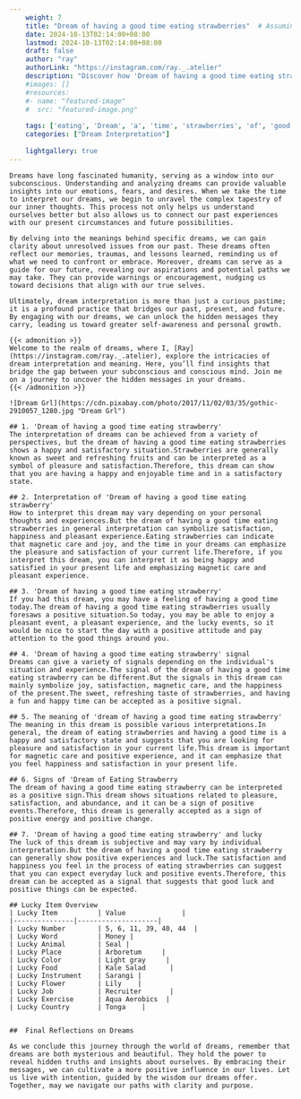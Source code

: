 ```yaml
---
    weight: 7
    title: "Dream of having a good time eating strawberries"  # Assuming 'title' column exists
    date: 2024-10-13T02:14:00+08:00
    lastmod: 2024-10-13T02:14:00+08:00
    draft: false
    author: "ray"
    authorLink: "https://instagram.com/ray._.atelier"
    description: "Discover how 'Dream of having a good time eating strawberries' can interpret your future and uncover its significant meanings in your life."
    #images: []
    #resources:
    #- name: "featured-image"
    #  src: "featured-image.png"
    
    tags: ['eating', 'Dream', 'a', 'time', 'strawberries', 'of', 'good', 'having']
    categories: ["Dream Interpretation"]
    
    lightgallery: true
---
```

    
    Dreams have long fascinated humanity, serving as a window into our subconscious. Understanding and analyzing dreams can provide valuable insights into our emotions, fears, and desires. When we take the time to interpret our dreams, we begin to unravel the complex tapestry of our inner thoughts. This process not only helps us understand ourselves better but also allows us to connect our past experiences with our present circumstances and future possibilities.
    
    By delving into the meanings behind specific dreams, we can gain clarity about unresolved issues from our past. These dreams often reflect our memories, traumas, and lessons learned, reminding us of what we need to confront or embrace. Moreover, dreams can serve as a guide for our future, revealing our aspirations and potential paths we may take. They can provide warnings or encouragement, nudging us toward decisions that align with our true selves.
    
    Ultimately, dream interpretation is more than just a curious pastime; it is a profound practice that bridges our past, present, and future. By engaging with our dreams, we can unlock the hidden messages they carry, leading us toward greater self-awareness and personal growth.
    
    {{< admonition >}}
    Welcome to the realm of dreams, where I, [Ray](https://instagram.com/ray._.atelier), explore the intricacies of dream interpretation and meaning. Here, you’ll find insights that bridge the gap between your subconscious and conscious mind. Join me on a journey to uncover the hidden messages in your dreams.
    {{< /admonition >}}
    
    ![Dream Grl](https://cdn.pixabay.com/photo/2017/11/02/03/35/gothic-2910057_1280.jpg "Dream Grl")
    
    ## 1. 'Dream of having a good time eating strawberry'
    The interpretation of dreams can be achieved from a variety of perspectives, but the dream of having a good time eating strawberries shows a happy and satisfactory situation.Strawberries are generally known as sweet and refreshing fruits and can be interpreted as a symbol of pleasure and satisfaction.Therefore, this dream can show that you are having a happy and enjoyable time and in a satisfactory state.
    
    ## 2. Interpretation of 'Dream of having a good time eating strawberry'
    How to interpret this dream may vary depending on your personal thoughts and experiences.But the dream of having a good time eating strawberries in general interpretation can symbolize satisfaction, happiness and pleasant experience.Eating strawberries can indicate that magnetic care and joy, and the time in your dreams can emphasize the pleasure and satisfaction of your current life.Therefore, if you interpret this dream, you can interpret it as being happy and satisfied in your present life and emphasizing magnetic care and pleasant experience.
    
    ## 3. 'Dream of having a good time eating strawberry'
    If you had this dream, you may have a feeling of having a good time today.The dream of having a good time eating strawberries usually foresaws a positive situation.So today, you may be able to enjoy a pleasant event, a pleasant experience, and the lucky events, so it would be nice to start the day with a positive attitude and pay attention to the good things around you.
    
    ## 4. 'Dream of having a good time eating strawberry' signal
    Dreams can give a variety of signals depending on the individual's situation and experience.The signal of the dream of having a good time eating strawberry can be different.But the signals in this dream can mainly symbolize joy, satisfaction, magnetic care, and the happiness of the present.The sweet, refreshing taste of strawberries, and having a fun and happy time can be accepted as a positive signal.
    
    ## 5. The meaning of 'dream of having a good time eating strawberry'
    The meaning in this dream is possible various interpretations.In general, the dream of eating strawberries and having a good time is a happy and satisfactory state and suggests that you are looking for pleasure and satisfaction in your current life.This dream is important for magnetic care and positive experience, and it can emphasize that you feel happiness and satisfaction in your present life.
    
    ## 6. Signs of 'Dream of Eating Strawberry
    The dream of having a good time eating strawberry can be interpreted as a positive sign.This dream shows situations related to pleasure, satisfaction, and abundance, and it can be a sign of positive events.Therefore, this dream is generally accepted as a sign of positive energy and positive change.
    
    ## 7. 'Dream of having a good time eating strawberry' and lucky
    The luck of this dream is subjective and may vary by individual interpretation.But the dream of having a good time eating strawberry can generally show positive experiences and luck.The satisfaction and happiness you feel in the process of eating strawberries can suggest that you can expect everyday luck and positive events.Therefore, this dream can be accepted as a signal that suggests that good luck and positive things can be expected.
    
    ## Lucky Item Overview
    | Lucky Item          | Value              |
    |---------------|--------------------|
    | Lucky Number        | 5, 6, 11, 39, 40, 44  |
    | Lucky Word          | Money |
    | Lucky Animal        | Seal |
    | Lucky Place         | Arboretum     |
    | Lucky Color         | Light gray     |
    | Lucky Food          | Kale Salad      |
    | Lucky Instrument    | Sarangi |
    | Lucky Flower        | Lily    |
    | Lucky Job           | Recruiter       |
    | Lucky Exercise      | Aqua Aerobics  |
    | Lucky Country       | Tonga    |
    
    
    ##  Final Reflections on Dreams
    
    As we conclude this journey through the world of dreams, remember that dreams are both mysterious and beautiful. They hold the power to reveal hidden truths and insights about ourselves. By embracing their messages, we can cultivate a more positive influence in our lives. Let us live with intention, guided by the wisdom our dreams offer. Together, may we navigate our paths with clarity and purpose.
    